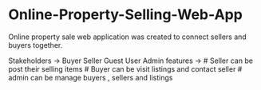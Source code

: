# Online-Property-Selling-Web-App

Online property sale web application was created to connect sellers and buyers together.

Stakeholders -> Buyer
                Seller
                Guest User
                Admin
features -> # Seller can be post their selling items
            # Buyer can be visit listings and contact seller
            # admin can be manage buyers , sellers and listings
